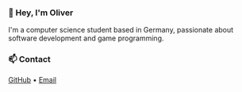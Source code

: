 ### 👋 Hey, I'm Oliver

I'm a computer science student based in Germany, passionate about software development and game programming.

### 📫 Contact
[GitHub](https://github.com/oreisacher) • [Email](oliver.reisacher@outlook.de)
